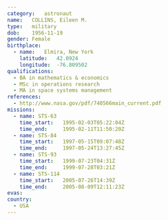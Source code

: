 ```yaml
---
category:	astronaut
name:	COLLINS, Eileen M.
type:	military
dob:	1956-11-19
gender:	Female
birthplace:
  - name:	Elmira, New York
    latitude:	42.0924
    longitude:	-76.809502
qualifications:
  - BA in mathematics & economics
  - MSc in operations research
  - MA in space systems management
references:
  - http://www.nasa.gov/pdf/740566main_current.pdf
missions:
  - name: STS-63
    time_start:   1995-02-03T05:22:04Z
    time_end:     1995-02-11T11:50:20Z
  - name: STS-84
    time_start:   1997-05-15T09:07:48Z
    time_end:     1997-05-24T13:27:45Z
  - name: STS-93
    time_start:   1999-07-23T04:31Z
    time_end:     1999-07-28T03:21Z
  - name: STS-114
    time_start:   2005-07-26T14:39Z
    time_end:     2005-08-09T12:11:23Z
evas:
country:
  - USA
---
```

